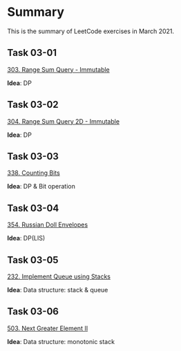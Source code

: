 # Summary

This is the summary of LeetCode exercises in March 2021.

## Task 03-01

[303. Range Sum Query - Immutable](https://leetcode-cn.com/problems/range-sum-query-immutable/)

**Idea**: DP

## Task 03-02

[304. Range Sum Query 2D - Immutable](https://leetcode-cn.com/problems/range-sum-query-2d-immutable/)

**Idea**: DP

## Task 03-03

[338. Counting Bits](https://leetcode-cn.com/problems/counting-bits/)

**Idea**: DP & Bit operation

## Task 03-04

[354. Russian Doll Envelopes](https://leetcode-cn.com/problems/russian-doll-envelopes/)

**Idea**: DP(LIS)


## Task 03-05

[232. Implement Queue using Stacks](https://leetcode-cn.com/problems/implement-queue-using-stacks/)

**Idea**: Data structure: stack & queue

## Task 03-06

[503. Next Greater Element II](https://leetcode-cn.com/problems/next-greater-element-ii/)

**Idea**: Data structure: monotonic stack

